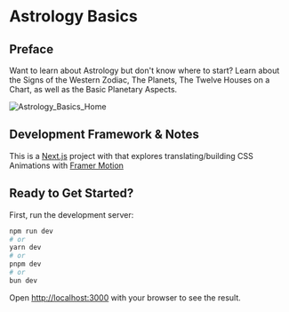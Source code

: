 # Astrology Basics

## Preface

Want to learn about Astrology but don't know where to start? Learn about the Signs of the Western Zodiac, The Planets, The Twelve Houses on a Chart, as well as the Basic Planetary Aspects.

![Astrology_Basics_Home](https://github.com/lindseydevelops/astrology-basics/assets/5731154/9f427463-887f-4c8d-bc5f-bd80365d25b9)


## Development Framework & Notes

This is a [Next.js](https://nextjs.org/) project with that explores translating/building CSS Animations with [Framer Motion](https://www.framer.com/motion/)

## Ready to Get Started?

First, run the development server:

```bash
npm run dev
# or
yarn dev
# or
pnpm dev
# or
bun dev
```

Open [http://localhost:3000](http://localhost:3000) with your browser to see the result.
